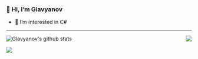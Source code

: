 ### 👋 Hi, I’m Glavyanov
- 👀 I’m interested in C#

<hr>

<img src = "https://github-readme-stats-git-master-glavyanovs-projects.vercel.app/api/top-langs/?username=Glavyanov&layout=compact" align="right"/>

![Glavyanov's github stats](https://github-readme-stats-git-master-glavyanovs-projects.vercel.app/api?username=Glavyanov&bg_color=90,3f5efb,46fc9e,fcf446,fcf446&title_color=fff&text_color=fff,)

<!-- <img src="https://github-readme-activity-graph.vercel.app/graph?username=Glavyanov&theme=react-dark&bg_color=3f5efb&hide_border=true" width="100%"/> -->

![](https://komarev.com/ghpvc/?username=Glavyanov)
